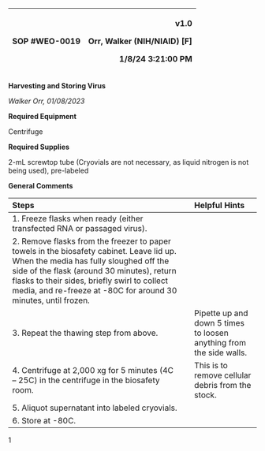 ﻿|SOP #WEO-0019                  |<p>v1.0</p><p>Orr, Walker (NIH/NIAID) [F]</p><p>1/8/24 3:21:00 PM</p>|
| :- | -: |

**Harvesting and Storing Virus**

*Walker Orr, 01/08/2023*

**Required Equipment**

Centrifuge

**Required Supplies**

2-mL screwtop tube (Cryovials are not necessary, as liquid nitrogen is not being used), pre-labeled

**General Comments**

|**Steps**||**Helpful Hints**|
| :- | :- | :- |
|1. Freeze flasks when ready (either transfected RNA or passaged virus).|||
|2. Remove flasks from the freezer to paper towels in the biosafety cabinet. Leave lid up. When the media has fully sloughed off the side of the flask (around 30 minutes), return flasks to their sides, briefly swirl to collect media, and re-freeze at -80C for around 30 minutes, until frozen.|||
|3. Repeat the thawing step from above.||Pipette up and down 5 times to loosen anything from the side walls.|
|4. Centrifuge at 2,000 xg for 5 minutes (4C – 25C) in the centrifuge in the biosafety room.||This is to remove cellular debris from the stock.|
|5. Aliquot supernatant into labeled cryovials.|||
|6. Store at -80C.|||


1

